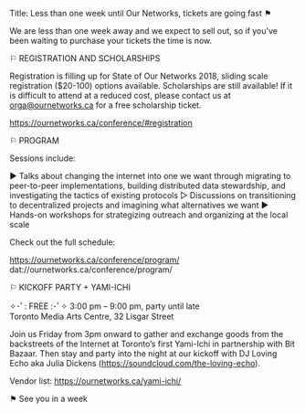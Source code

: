 Title: Less than one week until Our Networks, tickets are going fast ⚑

We are less than one week away and we expect to sell out, so if you've been waiting to purchase your tickets the time is now.

⚐ REGISTRATION AND SCHOLARSHIPS

Registration is filling up for State of Our Networks 2018, sliding scale registration ($20-100) options available.
Scholarships are still available! If it is difficult to attend at a reduced cost, please contact us at orga@ournetworks.ca for a free scholarship ticket.

https://ournetworks.ca/conference/#registration

⚐ PROGRAM

Sessions include:

▶︎ Talks about changing the internet into one we want through migrating to peer-to-peer implementations, building distributed data stewardship, and investigating the tactics of existing protocols
▷ Discussions on transitioning to decentralized projects and imagining what alternatives we want
▶︎ Hands-on workshops for strategizing outreach and organizing at the local scale

Check out the full schedule:  

https://ournetworks.ca/conference/program/  
dat://ournetworks.ca/conference/program/

⚐ KICKOFF PARTY + YAMI-ICHI

✧･ﾟ: FREE :･ﾟ✧  3:00 pm – 9:00 pm, party until late  
Toronto Media Arts Centre, 32 Lisgar Street  

Join us Friday from 3pm onward to gather and exchange goods from the backstreets of the Internet at Toronto’s first Yami-Ichi in partnership with Bit Bazaar.
Then stay and party into the night at our kickoff with DJ Loving Echo aka Julia Dickens (https://soundcloud.com/the-loving-echo).

Vendor list:
https://ournetworks.ca/yami-ichi/

⚑ See you in a week
